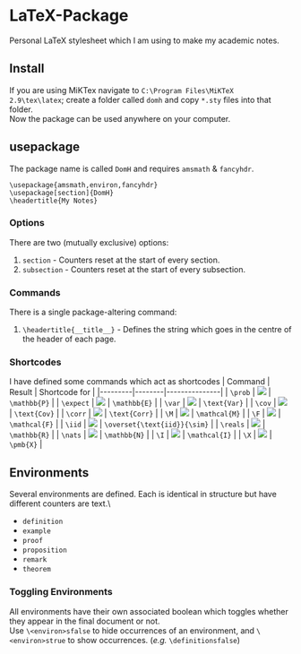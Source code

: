 # LaTeX-Package
Personal LaTeX stylesheet which I am using to make my academic notes.

## Install
If you are using MiKTex navigate to `C:\Program Files\MiKTeX 2.9\tex\latex`; create a folder called `domh` and copy `*.sty` files into that folder.\
Now the package can be used anywhere on your computer.

## usepackage
The package name is called `DomH` and requires `amsmath` & `fancyhdr`.
```
\usepackage{amsmath,environ,fancyhdr}
\usepackage[section]{DomH}
\headertitle{My Notes}
```
### Options
There are two (mutually exclusive) options:
1. `section` - Counters reset at the start of every section.
2. `subsection` - Counters reset at the start of every subsection.

### Commands
There is a single package-altering command:
1. `\headertitle{__title__}` - Defines the string which goes in the centre of the header of each page.

### Shortcodes
I have defined some commands which act as shortcodes
| Command | Result | Shortcode for |
|---------|--------|---------------|
| `\prob` | <img src="https://latex.codecogs.com/gif.latex?\mathbb{P}" />  | `\mathbb{P}` |
| `\expect` | <img src="https://latex.codecogs.com/gif.latex?\mathbb{E}" />  | `\mathbb{E}` |
| `\var` | <img src="https://latex.codecogs.com/gif.latex?\text{Var}" />  | `\text{Var}` |
| `\cov` | <img src="https://latex.codecogs.com/gif.latex?\text{Cov}" />  | `\text{Cov}` |
| `\corr` | <img src="https://latex.codecogs.com/gif.latex?\text{Corr}" /> | `\text{Corr}` |
| `\M` | <img src="https://latex.codecogs.com/gif.latex?\mathcal{M}" />  | `\mathcal{M}` |
| `\F` | <img src="https://latex.codecogs.com/gif.latex?\mathcal{F}" />  | `\mathcal{F}` |
| `\iid` | <img src="https://latex.codecogs.com/gif.latex?\overset{\text{iid}}{\sim}" />  | `\overset{\text{iid}}{\sim}` |
| `\reals` | <img src="https://latex.codecogs.com/gif.latex?\mathbb{R}" />  | `\mathbb{R}` |
| `\nats` | <img src="https://latex.codecogs.com/gif.latex?\mathbb{N}" />  | `\mathbb{N}` |
| `\I` | <img src="https://latex.codecogs.com/gif.latex?\mathcal{I}" />  | `\mathcal{I}` |
| `\X` | <img src="https://latex.codecogs.com/gif.latex?\pmb{X}" />  | `\pmb{X}` |


## Environments
Several environments are defined. Each is identical in structure but have different counters are text.\
- `definition`
- `example`
- `proof`
- `proposition`
- `remark`
- `theorem`

### Toggling Environments
All environments have their own associated boolean which toggles whether they appear in the final document or not.\
Use `\<environ>sfalse` to hide occurrences of an environment, and `\<environ>strue` to show occurrences. (*e.g.* `\definitionsfalse`)
